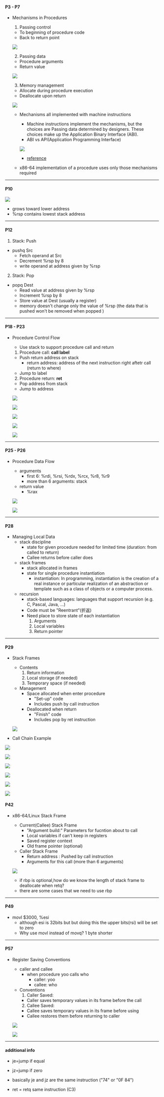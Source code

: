 #### P3 - P7
- Mechanisms in Procedures
  1. Passing control
    - To beginning of procedure code
    - Back to return point
    
    ![](https://i.imgur.com/xLfiQnd.png)
    
  2. Passing data
    - Procedure arguments
    - Return value
    
    ![](https://i.imgur.com/kTxfd08.png)
    
  3. Memory management
    - Allocate during procedure execution
    - Deallocate upon return
    
    ![](https://i.imgur.com/6W264Oy.png)

  - Mechanisms all implemented with machine instructions
    - Machine instructions implement the mechanisms, but the choices are Passing data determined by designers. These choices make up the Application Binary Interface (ABI).
    - ABI vs API(Application Programming Interface)
    
    ![](https://i.imgur.com/4ulsZ01.png)
    
    - [reference](https://en.wikipedia.org/wiki/Application_binary_interface)
    
  - x86-64 implementation of a procedure uses only those mechanisms required

---

#### P10

![](https://i.imgur.com/SKu7IvF.png)

- grows toward lower address
- %rsp contains lowest stack address

---

#### P12

1. Stack: Push
  - pushq Src
    - Fetch operand at Src
    - Decrement %rsp by 8
    - write operand at address given by %rsp


2. Stack: Pop
  - popq Dest
    - Read value at address given by %rsp
    - Increment %rsp by 8
    - Store value at Dest (usually a register)
    - memory doesn't change only the value of %rsp (the data that is pushed won't be removed when popped )
 
 ---
 
 #### P18 - P23
- Procedure Control Flow
  - Use stack to support procedure call and return
  1. Procedure call: **call label**
    - Push return address on stack
      - return address: address of the next instruction right aftetr call (return to where)
    - Jump to label
  2. Procedure return: **ret**
    - Pop address from stack
    - Jump to address
    
  ![](https://i.imgur.com/3HaG7Gm.png)

  ![](https://i.imgur.com/1Jcmy0r.png)

  ![](https://i.imgur.com/B1mLoMB.png)

  ![](https://i.imgur.com/X8nsNTf.png)

  ![](https://i.imgur.com/CY5iZhN.png)
  
---

#### P25 - P26
- Procedure Data Flow
  - arguments 
    - first 6: %rdi, %rsi, %rdx, %rcx, %r8, %r9
    - more than 6 arguments: stack
  - return value
    - %rax
  
  ![](https://i.imgur.com/RH954b4.png)

  ![](https://i.imgur.com/5AM0zWC.png)

---

#### P28
- Managing Local Data
  - stack discipline
    - state for given procedure needed for limited time (duration: from called to return)
    - Callee returns before caller does
  - stack frames
    - stack allocated in frames
    - state for single procedure instantiation
      - instantiation: In programming, instantiation is the creation of a real instance or particular realization of an       abstraction or template such as a class of objects or a computer process.
  - recursion
    - stack-based languages: languages that support recursion (e.g. C, Pascal, Java, ...)
    - Code must be "Reentrant"(折返)
    - Need place to store state of each instantiation
      1. Arguments
      2. Local variables
      3. Return pointer

---

#### P29
- Stack Frames
  - Contents
    1. Return information
    2. Local storage (if needed)
    3. Temporary space (if needed)
  - Management
    - Space allocated when enter procedure
      - "Set-up" code
      - Includes push by call instruction
    - Deallocated when return
      - "Finish" code
      - Includes pop by ret instruction
  
  ![](https://i.imgur.com/xQvRBAQ.png)
  
- Call Chain Example

![](https://i.imgur.com/ktM9GCQ.png)

![](https://i.imgur.com/8jZmJ6B.png)

![](https://i.imgur.com/VzxGfPz.png)

![](https://i.imgur.com/wqK5E2U.png)

![](https://i.imgur.com/ZbUaAnx.png)

![](https://i.imgur.com/nbChm65.png)

#### P42
- x86-64/Linux Stack Frame
  - Current(Callee) Stack Frame
    - "Argument build:" Parameters for fucntion about to call
    - Local variables if can't keep in registers
    - Saved register context
    - Old frame pointer (optional)
  - Caller Stack Frame
    - Return address : Pushed by call instruction
    - Arguments for this call (more than 6 arguments)

  ![](https://i.imgur.com/OJbQMdc.png)
  
  - if rbp is optional,how do we know the length of stack frame to deallocate when retq?
  - there are some cases that we need to use rbp
  
---

#### P49


- movl $3000, %esi
  - although esi is 32bits but but doing this the upper bits(rsi) will be set to zero
  - Why use movl instead of movq? 1 byte shorter

---

#### P57
- Register Saving Conventions
  - caller and callee
    - when procedure yoo calls who
      - caller: yoo
      - callee: who
  - Conventions
    1. Caller Saved:
      - Caller saves temporary values in its frame before the call
    2. Callee Saved:
      - Callee saves temporary values in its frame before using
      - Callee restores them before returning to caller

  ![](https://i.imgur.com/86a5EYk.png)

  ![](https://i.imgur.com/dpGV5gv.png)
  

---

#### additional info

- je=jump if equal
- jz=jump if zero
- basically je and jz are the same instruction ("74" or "0F 84")

- ret = retq same instruction (C3)






